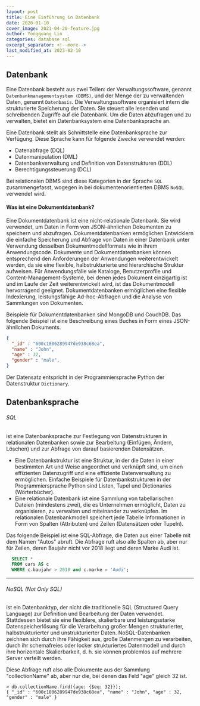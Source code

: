 ```yaml
---
layout: post
title: Eine Einführung in Datenbank
date: 2020-01-10
cover_image: 2021-04-20-feature.jpg
author: Yongguang Lin
categories: database sql
excerpt_separator: <!--more-->
last_modified_at: 2023-02-10
---
```


## Datenbank
Eine Datenbank besteht aus zwei Teilen: der Verwaltungssoftware, genannt `Datenbankmanagementsystem (DBMS)`, und der Menge der zu verwaltenden Daten, genannt `Datenbasis`.
Die Verwaltungssoftware organisiert intern die strukturierte Speicherung der Daten. Sie steuert alle lesenden und schreibenden Zugriffe auf die Datenbank. Um die Daten abzufragen und zu verwalten, bietet ein Datenbanksystem eine Datenbanksprache an.

<!--more-->
Eine Datenbank stellt als Schnittstelle eine Datenbanksprache zur Verfügung. Diese Sprache kann für folgende Zwecke verwendet werden:
- Datenabfrage (DQL)
- Datenmanipulation (DML)
- Datenbankverwaltung und Definition von Datenstrukturen (DDL)
- Berechtigungssteuerung (DCL)

Bei relationalen DBMS sind diese Kategorien in der Sprache `SQL` zusammengefasst, wogegen in bei dokumentenorientierten DBMS `NoSQL` verwendet wird.

#### Was ist eine Dokumentdatenbank?
Eine Dokumentdatenbank ist eine nicht-relationale Datenbank. Sie wird verwendet, um Daten in Form von JSON-ähnlichen Dokumenten zu speichern und abzufragen. Dokumentdatenbanken ermöglichen Entwicklern die einfache Speicherung und Abfrage von Daten in einer Datenbank unter Verwendung desselben Dokumentmodellformats wie in ihrem Anwendungscode. Dokumente und Dokumentdatenbanken können entsprechend den Anforderungen der Anwendungen weiterentwickelt werden, da sie eine flexible, halbstrukturierte und hierarchische Struktur aufweisen. Für Anwendungsfälle wie Kataloge, Benutzerprofile und Content-Management-Systeme, bei denen jedes Dokument einzigartig ist und im Laufe der Zeit weiterentwickelt wird, ist das Dokumentmodell hervorragend geeignet. Dokumentdatenbanken ermöglichen eine flexible Indexierung, leistungsfähige Ad-hoc-Abfragen und die Analyse von Sammlungen von Dokumenten.

Beispiele für Dokumentdatenbanken sind MongoDB und CouchDB.
Das folgende Beispiel ist eine Beschreibung eines Buches in Form eines JSON-ähnlichen Dokuments.
```json
{
  "_id" : "600c1806289947de938c68ea",
  "name" : "John",
  "age" : 32,
  "gender" : "male",
}
```
Der Datensatz entspricht in der Programmiersprache Python der Datenstruktur `Dictionary`.

## Datenbanksprache
###### SQL
ist eine Datenbanksprache zur Festlegung von Datenstrukturen in relationalen Datenbanken sowie zur Bearbeitung (Einfügen, Ändern, Löschen) und zur Abfrage von darauf basierenden Datensätzen.
- Eine Datenbankstruktur ist eine Struktur, in der die Daten in einer bestimmten Art und Weise angeordnet und verknüpft sind, um einen effizienten Datenzugriff und eine effiziente Datenverwaltung zu ermöglichen. Einfache Beispiele für Datenbankstrukturen in der Programmiersprache Python sind Listen, Tupel und Dictionaries (Wörterbücher).
- Eine relationale Datenbank ist eine Sammlung von tabellarischen Dateien (mindestens zwei), die es Unternehmen ermöglicht, Daten zu organisieren, zu verwalten und miteinander zu verknüpfen. Im relationalen Datenbankmodell speichert jede Tabelle Informationen in Form von Spalten (Attributen) und Zeilen (Datensätzen oder Tupeln).

Das folgende Beispiel ist eine SQL-Abfrage, die Daten aus einer Tabelle mit dem Namen "Autos" abruft. Die Abfrage ruft also alle Spalten ab, aber nur für Zeilen, deren Baujahr nicht vor 2018 liegt und deren Marke Audi ist.
```sql
  SELECT * 
  FROM cars AS c 
  WHERE c.baujahr > 2018 and c.marke = 'Audi';
```
---
###### NoSQL (Not Only SQL) 
ist ein Datenbanktyp, der nicht die traditionelle SQL (Structured Query Language) zur Definition und Bearbeitung der Daten verwendet. Stattdessen bietet sie eine flexiblere, skalierbare und leistungsstarke Datenspeicherlösung für die Verarbeitung großer Mengen strukturierter, halbstrukturierter und unstrukturierter Daten. NoSQL-Datenbanken zeichnen sich durch ihre Fähigkeit aus, große Datenmengen zu verarbeiten, durch ihr schemafreies oder locker strukturiertes Datenmodell und durch ihre horizontale Skalierbarkeit, d. h. sie können problemlos auf mehrere Server verteilt werden.

Diese Abfrage ruft also alle Dokumente aus der Sammlung "collectionName" ab, aber nur die, bei denen das Feld "age" gleich 32 ist.
```nosql
> db.collectionName.find({age: {$eq: 32}});
{ "_id" : "600c1806289947de938c68ea", "name" : "John", "age" : 32, "gender" : "male" }
```